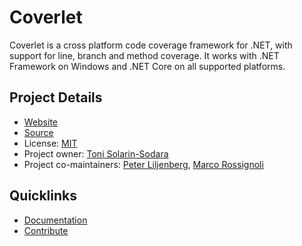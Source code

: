 # Coverlet

Coverlet is a cross platform code coverage framework for .NET, with support for line, branch and method coverage. It works with .NET Framework on Windows and .NET Core on all supported platforms.

## Project Details

* [Website](https://github.com/coverlet-coverage)
* [Source](https://github.com/coverlet-coverage)
* License: [MIT](https://github.com/coverlet-coverage/coverlet/blob/master/LICENSE)  
* Project owner: [Toni Solarin-Sodara](https://github.com/tonerdo)
* Project co-maintainers: [Peter Liljenberg](https://github.com/petli), [Marco Rossignoli](https://github.com/MarcoRossignoli)

## Quicklinks

* [Documentation](https://github.com/coverlet-coverage/coverlet#main-contents)
* [Contribute](https://github.com/coverlet-coverage/coverlet/blob/master/CONTRIBUTING.md)
